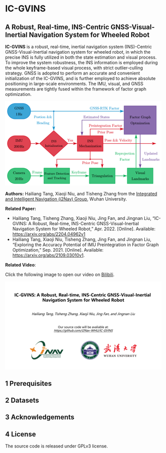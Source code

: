 # IC-GVINS

## A Robust, Real-time, INS-Centric GNSS-Visual-Inertial Navigation System for Wheeled Robot

**IC-GVINS** is a robust, real-time, inertial navigation system (INS)-Centric GNSS-Visual-Inertial navigation system for wheeled robot, in which the precise INS is fully utilized in both the state estimation and visual process. To improve the system robustness, the INS information is employed during the whole keyframe-based visual process, with strict outlier-culling strategy. GNSS is adopted to perform an accurate and convenient initialization of the IC-GVINS, and is further employed to achieve absolute positioning in large-scale environments. The IMU, visual, and GNSS measurements are tightly fused within the framework of factor graph optimization.

<img src="resources/overview.png" alt="overview" style="zoom:80%;" />

**Authors:** Hailiang Tang, Xiaoji Niu, and Tisheng Zhang from the [Integrated and Intelligent Navigation (i2Nav) Group](http://www.i2nav.com/), Wuhan University.

**Related Paper:**

- Hailiang Tang, Tisheng Zhang, Xiaoji Niu, Jing Fan, and Jingnan Liu, “IC-GVINS: A Robust, Real-time, INS-Centric GNSS-Visual-Inertial Navigation System for Wheeled Robot,” Apr. 2022. [Online]. Available: https://arxiv.org/abs/2204.04962v1
- Hailiang Tang, Xiaoji Niu, Tisheng Zhang, Jing Fan, and Jingnan Liu, “Exploring the Accuracy Potential of IMU Preintegration in Factor Graph Optimization,” Sep. 2021. [Online]. Available: https://arxiv.org/abs/2109.03010v1.

**Related Video**:

Click the following image to open our video on [Bilibili](https://www.bilibili.com/video/BV15a411q71D).

<a href ="https://www.bilibili.com/video/BV15a411q71D"><img src="resources/cover.png" alt="cover" style="zoom:80%;" /></a>

## 1 Prerequisites



## 2 Datasets



## 3 Acknowledgements



## 4 License

The source code is released under GPLv3 license.
